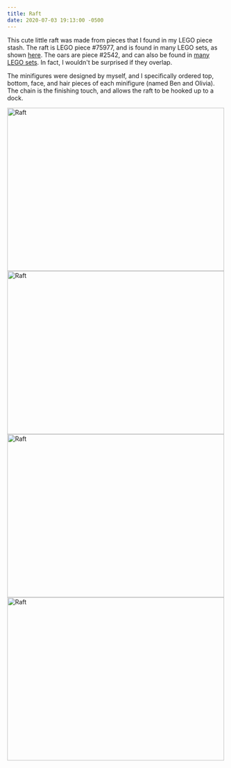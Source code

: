 ```yaml
---
title: Raft
date: 2020-07-03 19:13:00 -0500
---
```


This cute little raft was made from pieces that I found in my LEGO piece stash. The raft is LEGO piece #75977, and is found in many LEGO sets, as shown [here](https://www.bricklink.com/catalogItemIn.asp?P=30086&in=S). The oars are piece #2542, and can also be found in [many LEGO sets](https://www.bricklink.com/catalogItemIn.asp?P=2542&in=S). In fact, I wouldn't be surprised if they overlap.

The minifigures were designed by myself, and I specifically ordered top, bottom, face, and hair pieces of each minifigure (named Ben and Olivia). The chain is the finishing touch, and allows the raft to be hooked up to a dock.

<div class="text-center">
  <a data-flickr-embed="true" href="https://www.flickr.com/photos/184539266@N08/50072953968/in/album-72157714494860177/" title="Raft"><img class="image" src="https://live.staticflickr.com/65535/50072953968_4091c40ca8.jpg" width="500" height="375" alt="Raft"></a>
  <a data-flickr-embed="true" href="https://www.flickr.com/photos/184539266@N08/50072953903/in/album-72157714494860177/" title="Raft"><img class="image" src="https://live.staticflickr.com/65535/50072953903_d76dae26d9.jpg" width="500" height="375" alt="Raft"></a>
  <a data-flickr-embed="true" href="https://www.flickr.com/photos/184539266@N08/50073521516/in/album-72157714494860177/" title="Raft"><img class="image" src="https://live.staticflickr.com/65535/50073521516_67c9ab538c.jpg" width="500" height="375" alt="Raft"></a>
  <a data-flickr-embed="true" href="https://www.flickr.com/photos/184539266@N08/50072953783/in/album-72157714494860177/" title="Raft"><img class="image" src="https://live.staticflickr.com/65535/50072953783_2fd2c7364d.jpg" width="500" height="375" alt="Raft"></a>
</div>
